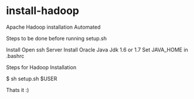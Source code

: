 install-hadoop
==============

Apache Hadoop installation Automated

Steps to be done before running setup.sh

Install Open ssh Server
Install Oracle Java Jdk 1.6 or 1.7
Set JAVA_HOME in .bashrc

Steps for Hadoop Installation

$ sh setup.sh $USER


Thats it :)

